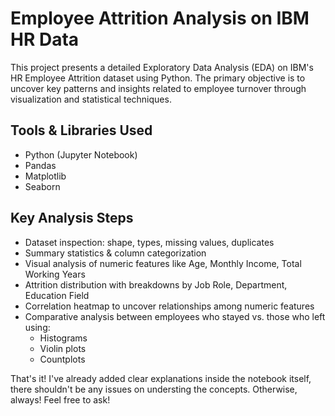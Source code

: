 # Employee Attrition Analysis on IBM HR Data

This project presents a detailed Exploratory Data Analysis (EDA) on IBM's HR Employee Attrition dataset using Python. The primary objective is to uncover key patterns and insights related to employee turnover through visualization and statistical techniques.

## Tools & Libraries Used
- Python (Jupyter Notebook)
- Pandas
- Matplotlib
- Seaborn

## Key Analysis Steps
- Dataset inspection: shape, types, missing values, duplicates
- Summary statistics & column categorization
- Visual analysis of numeric features like Age, Monthly Income, Total Working Years
- Attrition distribution with breakdowns by Job Role, Department, Education Field
- Correlation heatmap to uncover relationships among numeric features
- Comparative analysis between employees who stayed vs. those who left using:
    - Histograms
    - Violin plots
    - Countplots
 
That's it! I've already added clear explanations inside the notebook itself, there shouldn't be any issues on understing the concepts. Otherwise, always! Feel free to ask!

